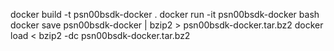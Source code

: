 docker build -t psn00bsdk-docker .
docker run -it psn00bsdk-docker bash
docker save psn00bsdk-docker | bzip2 > psn00bsdk-docker.tar.bz2
docker load < bzip2 -dc psn00bsdk-docker.tar.bz2
